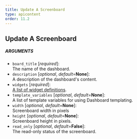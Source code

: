 ```yaml
---
title: Update A Screenboard
type: apicontent
order: 11.2
---
```


## Update A Screenboard
##### ARGUMENTS

* `board_title` [*required*]:  
    The name of the dashboard.
* `description` [*optional*, *default*=**None**]:  
    A description of the dashboard's content.
* `widgets` [*required*]:  
    [A list of widget definitions](/graphing/dashboards/widgets).
* `template_variables` [*optional*, *default*=**None**]:  
    A list of template variables for using Dashboard templating.
* `width` [*optional*, *default*=**None**]:  
    Screenboard width in pixels
* `height` [*optional*, *default*=**None**]:  
    Screenboard height in pixels.
* `read_only` [*optional*, *default*=**False**]:  
    The read-only status of the screenboard.
